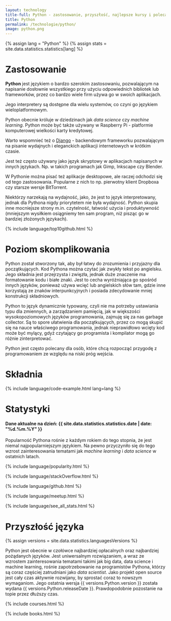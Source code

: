 ```yaml
---
layout: technology
title-full: Python - zastosowanie, przyszłość, najlepsze kursy i polecane książki
title: Python
permalink: /technologie/python/
image: python.png
---
```


{% assign lang = "Python" %}
{% assign stats = site.data.statistics.statistics[lang] %}

# Zastosowanie

**Python** jest językiem o bardzo szerokim zastosowaniu, pozwalającym na napisanie dosłownie wszystkiego przy użyciu
odpowiednich bibliotek lub frameworków, przez co bardzo wiele firm używa go w swoich aplikacjach.

Jego interpretery są dostępne dla wielu systemów, co czyni go językiem wieloplatformowym.

Python obecnie króluje w dziedzinach jak *data science* czy *machine learning*. Python może być także używany w
Raspberry Pi - platformie komputerowej wielkości karty kredytowej.

Warto wspomnieć też o [Django](/technologie/django) - backendowym frameworku pozwalającym na pisanie wydajnych i
eleganckich aplikacji internetowych w krótkim czasie.

Jest też często używany jako język skryptowy w aplikacjach napisanych w innych językach. Np. w takich programach jak
Gimp, Inkscape czy Blender.

W Pythonie można pisać też aplikacje desktopowe, ale raczej odchodzi się od tego zastosowania. Popularne z nich to np.
pierwotny klient Dropboxa czy starsze wersje BitTorrent.

Niektórzy narzekają na wydajność, jako, że jest to język interpretowany, jednak dla Pythona nigdy priorytetem nie była
wydajność. Python skupia inne mocniejsze strony m.in. czytelność, łatwość użycia i produktywność (mniejszym wysiłkiem
osiągniemy ten sam program, niż pisząc go w bardziej złożonych językach).

{% include language/top10github.html %}

# Poziom skomplikowania

Python został stworzony tak, aby był łatwy do zrozumienia i przyjazny dla początkujących. Kod Pythona można czytać jak
zwykły tekst po angielsku. Jego składnia jest przejrzysta i zwięzła, jednak duże znaczenie ma formatowanie kodu i białe
znaki. Jest to cecha wyróżniająca go spośród innych języków, ponieważ używa wcięć lub angielskich słów tam, gdzie inne
korzystają ze znaków interpunkcyjnych i posiada zdecydowanie mniej konstrukcji składniowych.

Python to język dynamicznie typowany, czyli nie ma potrzeby ustawiania typu dla zmiennych, a zarządzaniem pamięcią, jak
w większości wysokopoziomowych języków programowania, zajmuję się za nas garbage collector. Są to spore ułatwienia dla
początkujących, przez co mogą skupić się na nauce właściwego programowania, jednak nieprawidłowo wcięty kod może być
mylący, gdyż czytający go programista i kompilator mogą go różnie zinterpretować.

Python jest często polecany dla osób, które chcą rozpocząć przygodę z programowaniem ze względu na niski próg wejścia.

# Składnia

{% include language/code-example.html lang=lang %}

# Statystyki

<h4>Dane aktualne na dzień: {{ site.data.statistics.statistics.date | date: "%d.%m.%Y" }}</h4>

Popularność Pythona rośnie z każdym rokiem do tego stopnia, że jest niemal najpopularniejszym językiem. Na pewno
przyczyniło się do tego wzrost zainteresowania tematami jak *machine learning* i *data science* w ostatnich latach.

{% include language/popularity.html %}

{% include language/stackOverflow.html %}

{% include language/github.html %}

{% include language/meetup.html %}

{% include language/see_all_stats.html %}

# Przyszłość języka

{% assign versions = site.data.statistics.languagesVersions %}

Python jest obecnie w czołówce najbardziej opłacalnych oraz najbardziej pożądanych języków. Jest uniwersalnym rozwiązaniem,
a wraz ze wzrostem zainteresowania tematami takimi jak big data, data science i machine learning, rośnie zapotrzebowanie na programistów
Pythona, którzy są coraz częściej zatrudniani jako *data scientist*. Jako projekt open source jest cały czas aktywnie
rozwijany, by sprostać coraz to nowszym wymaganiom. Jego ostatnia wersja {{ versions.Python.version }} została
wydana {{ versions.Python.releaseDate }}. Prawdopodobnie pozostanie na topie przez dłuższy czas.

{% include courses.html %}

{% include books.html %}
